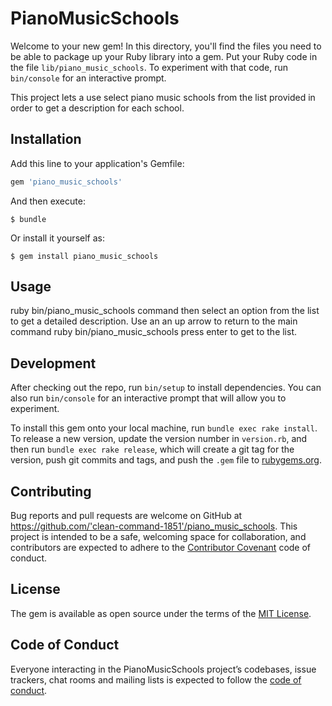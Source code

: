 # PianoMusicSchools

Welcome to your new gem! In this directory, you'll find the files you need to be able to package up your Ruby library into a gem. Put your Ruby code in the file `lib/piano_music_schools`. To experiment with that code, run `bin/console` for an interactive prompt.

This project lets a use select piano music schools from the list provided in order 
to get a description for each school.
## Installation

Add this line to your application's Gemfile:

```ruby
gem 'piano_music_schools'
```

And then execute:

    $ bundle

Or install it yourself as:

    $ gem install piano_music_schools

## Usage

ruby bin/piano_music_schools command then select an option from the list to get a detailed 
description. Use an an up arrow to return to the main command ruby bin/piano_music_schools 
press enter to get to the list. 

## Development

After checking out the repo, run `bin/setup` to install dependencies. You can also run `bin/console` for an interactive prompt that will allow you to experiment.

To install this gem onto your local machine, run `bundle exec rake install`. To release a new version, update the version number in `version.rb`, and then run `bundle exec rake release`, which will create a git tag for the version, push git commits and tags, and push the `.gem` file to [rubygems.org](https://rubygems.org).

## Contributing

Bug reports and pull requests are welcome on GitHub at https://github.com/'clean-command-1851'/piano_music_schools. This project is intended to be a safe, welcoming space for collaboration, and contributors are expected to adhere to the [Contributor Covenant](http://contributor-covenant.org) code of conduct.

## License

The gem is available as open source under the terms of the [MIT License](https://opensource.org/licenses/MIT).

## Code of Conduct

Everyone interacting in the PianoMusicSchools project’s codebases, issue trackers, chat rooms and mailing lists is expected to follow the [code of conduct](https://github.com/'clean-command-1851'/piano_music_schools/blob/master/CODE_OF_CONDUCT.md).
